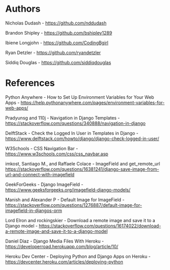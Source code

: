 # Authors

Nicholas Dudash - https://github.com/nddudash

Brandon Shipley - https://github.com/bshipley1289

Ibiene Longjohn - https://github.com/CodingBgirl

Ryan Detzler - https://github.com/ryandetzler

Siddiq Douglas - https://github.com/siddiqdouglas

# References

Python Anywhere - How to Set Up Environment Variables for Your Web Apps - https://help.pythonanywhere.com/pages/environment-variables-for-web-apps/

Pradyunsg and 110j - Navigation in Django Templates -
https://stackoverflow.com/questions/340888/navigation-in-django

DelftStack - Check the Logged In User in Templates in Django - https://www.delftstack.com/howto/django/django-check-logged-in-user/

W3Schools - CSS Navigation Bar - https://www.w3schools.com/css/css_navbar.asp

imkost, Santiago M., and Raffaele Colace - ImageField and get_remote_url
https://stackoverflow.com/questions/16381241/django-save-image-from-url-and-connect-with-imagefield

GeekForGeeks - Django ImageField - https://www.geeksforgeeks.org/imagefield-django-models/

Manish and Alexander P - Default Image for ImageField -
https://stackoverflow.com/questions/1276887/default-image-for-imagefield-in-djangos-orm

Lord Elron and rockingskier - Download a remote image and save it to a Django model - https://stackoverflow.com/questions/16174022/download-a-remote-image-and-save-it-to-a-django-model

Daniel Diaz - Django Media Files With Heroku - https://developerroad.herokuapp.com/blog/article/10/

Heroku Dev Center - Deploying Python and Django Apps on Heroku - https://devcenter.heroku.com/articles/deploying-python